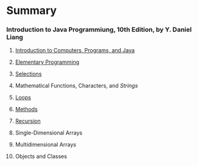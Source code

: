 # Summary

### Introduction to Java Programmiung, 10th Edition, by Y. Daniel Liang

01. [Introduction to Computers, Programs, and Java](./ch01.md)
02. [Elementary Programming](./ch02.md)
03. [Selections](./ch03.md)
04. Mathematical Functions, Characters, and *Strings*
05. [Loops](./ch05.md)
06. [Methods](./ch06.md)

18. [Recursion](./ch18.md)
    
08. Single-Dimensional Arrays
09. Multidimensional Arrays
10. Objects and Classes
